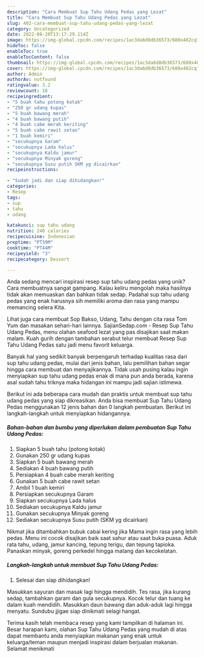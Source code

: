 ```yaml
---
description: "Cara Membuat Sup Tahu Udang Pedas yang Lezat"
title: "Cara Membuat Sup Tahu Udang Pedas yang Lezat"
slug: 402-cara-membuat-sup-tahu-udang-pedas-yang-lezat
category: Uncategorized
date: 2022-08-20T13:17:29.114Z
image: https://img-global.cpcdn.com/recipes/1ac3da6d8db36573/680x482cq70/sup-tahu-udang-pedas-foto-resep-utama.jpg
hideToc: false
enableToc: true
enableTocContent: false
thumbnail: https://img-global.cpcdn.com/recipes/1ac3da6d8db36573/680x482cq70/sup-tahu-udang-pedas-foto-resep-utama.jpg
cover: https://img-global.cpcdn.com/recipes/1ac3da6d8db36573/680x482cq70/sup-tahu-udang-pedas-foto-resep-utama.jpg
author: Admin
authorAv: notfound
ratingvalue: 3.2
reviewcount: 18
recipeingredient:
- "5 buah tahu potong kotak"
- "250 gr udang kupas"
- "5 buah bawang merah"
- "4 buah bawang putih"
- "4 buah cabe merah keriting"
- "5 buah cabe rawit setan"
- "1 buah kemiri"
- "secukupnya Garam"
- "secukupnya Lada halus"
- "secukupnya Kaldu jamur"
- "secukupnya Minyak goreng"
- "secukupnya Susu putih SKM yg dicairkan"
recipeinstructions:

- "Sudah jadi dan siap dihidangkan!"
categories:
- Resep
tags:
- sup
- tahu
- udang

katakunci: sup tahu udang 
nutrition: 240 calories
recipecuisine: Indonesian
preptime: "PT39M"
cooktime: "PT44M"
recipeyield: "3"
recipecategory: Dessert

---
```





Anda sedang mencari inspirasi resep sup tahu udang pedas yang unik? Cara membuatnya sangat gampang. Kalau keliru mengolah maka hasilnya tidak akan memuaskan dan bahkan tidak sedap. Padahal sup tahu udang pedas yang enak harusnya sih memiliki aroma dan rasa yang mampu memancing selera Kita.





Lihat juga cara membuat Sop Bakso, Udang, Tahu dengan cita rasa Tom Yum dan masakan sehari-hari lainnya. SajianSedap.com - Resep Sup Tahu Udang Pedas, menu olahan seafood lezat yang pas disajikan saat makan malam. Kuah gurih dengan tambahan serabut telur membuat Resep Sup Tahu Udang Pedas satu jadi menu favorit keluarga.

Banyak hal yang sedikit banyak berpengaruh terhadap kualitas rasa dari sup tahu udang pedas, mulai dari jenis bahan, lalu pemilihan bahan segar hingga cara membuat dan menyajikannya. Tidak usah pusing kalau ingin menyiapkan sup tahu udang pedas enak di mana pun anda berada, karena asal sudah tahu triknya maka hidangan ini mampu jadi sajian istimewa.






Berikut ini ada beberapa cara mudah dan praktis untuk membuat sup tahu udang pedas yang siap dikreasikan. Anda bisa membuat Sup Tahu Udang Pedas menggunakan 12 jenis bahan dan 0 langkah pembuatan. Berikut ini langkah-langkah untuk menyiapkan hidangannya.

<!--inarticleads1-->

##### Bahan-bahan dan bumbu yang diperlukan dalam pembuatan Sup Tahu Udang Pedas:

1. Siapkan 5 buah tahu (potong kotak)
1. Gunakan 250 gr udang kupas
1. Siapkan 5 buah bawang merah
1. Sediakan 4 buah bawang putih
1. Persiapkan 4 buah cabe merah keriting
1. Gunakan 5 buah cabe rawit setan
1. Ambil 1 buah kemiri
1. Persiapkan secukupnya Garam
1. Siapkan secukupnya Lada halus
1. Sediakan secukupnya Kaldu jamur
1. Gunakan secukupnya Minyak goreng
1. Sediakan secukupnya Susu putih (SKM yg dicairkan)


Nikmat jika ditambahkan bubuk cabai kering jika Mama ingin rasa yang lebih pedas. Menu ini cocok disajikan baik saat sahur atau saat buka puasa. Aduk rata tahu, udang, jamur kancing, tepung terigu, dan tepung tapioka. Panaskan minyak, goreng perkedel hingga matang dan kecokelatan. 

<!--inarticleads2-->

##### Langkah-langkah untuk membuat Sup Tahu Udang Pedas:


1. Selesai dan siap dihidangkan!

Masukkan sayuran dan masak lagi hingga mendidih. Tes rasa, jika kurang sedap, tambahkan garam dan gula secukupnya. Kocok telur dan tuang ke dalam kuah mendidih. Masukkan daun bawang dan aduk-aduk lagi hingga menyatu. Sundubu jjigae siap dinikmati selagi hangat. 

Terima kasih telah membaca resep yang kami tampilkan di halaman ini. Besar harapan kami, olahan Sup Tahu Udang Pedas yang mudah di atas dapat membantu anda menyiapkan makanan yang enak untuk keluarga/teman maupun menjadi inspirasi dalam berjualan makanan. Selamat menikmati

